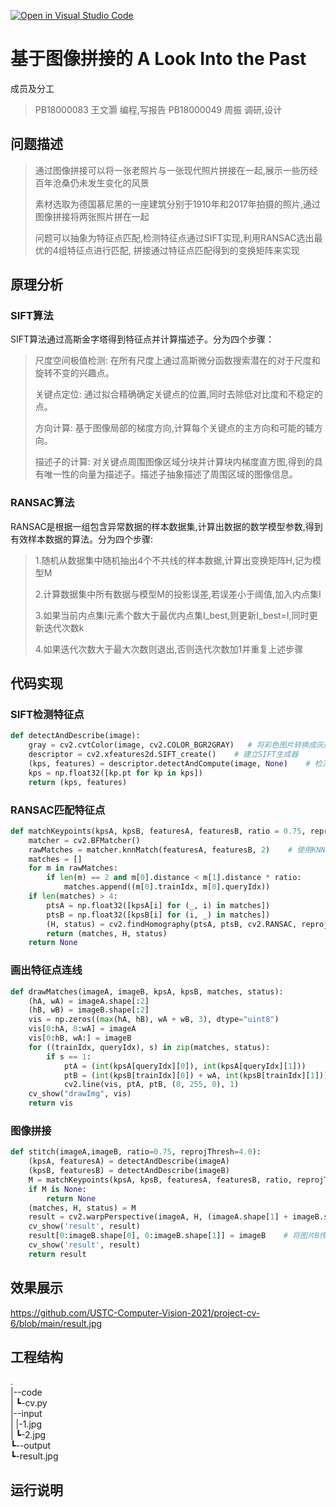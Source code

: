 [![Open in Visual Studio Code](https://classroom.github.com/assets/open-in-vscode-f059dc9a6f8d3a56e377f745f24479a46679e63a5d9fe6f495e02850cd0d8118.svg)](https://classroom.github.com/online_ide?assignment_repo_id=6404706&assignment_repo_type=AssignmentRepo)
# 基于图像拼接的 A Look Into the Past
成员及分工
>PB18000083 王文灏
>编程,写报告
>PB18000049 周振
>调研,设计

## 问题描述
>通过图像拼接可以将一张老照片与一张现代照片拼接在一起,展示一些历经百年沧桑仍未发生变化的风景
>
>素材选取为德国慕尼黑的一座建筑分别于1910年和2017年拍摄的照片,通过图像拼接将两张照片拼在一起
>
>问题可以抽象为特征点匹配,检测特征点通过SIFT实现,利用RANSAC选出最优的4组特征点进行匹配,
>拼接通过特征点匹配得到的变换矩阵来实现

## 原理分析
### SIFT算法
SIFT算法通过高斯金字塔得到特征点并计算描述子。分为四个步骤：
>尺度空间极值检测: 在所有尺度上通过高斯微分函数搜索潜在的对于尺度和旋转不变的兴趣点。
>
>关键点定位: 通过拟合精确确定关键点的位置,同时去除低对比度和不稳定的点。
>
>方向计算: 基于图像局部的梯度方向,计算每个关键点的主方向和可能的辅方向。
>
>描述子的计算: 对关键点周围图像区域分块并计算块内梯度直方图,得到的具有唯一性的向量为描述子。描述子抽象描述了周围区域的图像信息。

### RANSAC算法
RANSAC是根据一组包含异常数据的样本数据集,计算出数据的数学模型参数,得到有效样本数据的算法。分为四个步骤:
>1.随机从数据集中随机抽出4个不共线的样本数据,计算出变换矩阵H,记为模型M
>
>2.计算数据集中所有数据与模型M的投影误差,若误差小于阈值,加入内点集I
>
>3.如果当前内点集I元素个数大于最优内点集I_best,则更新I_best=I,同时更新迭代次数k
>
>4.如果迭代次数大于最大次数则退出,否则迭代次数加1并重复上述步骤

## 代码实现
### SIFT检测特征点
```python
def detectAndDescribe(image):
    gray = cv2.cvtColor(image, cv2.COLOR_BGR2GRAY)   # 将彩色图片转换成灰度图
    descriptor = cv2.xfeatures2d.SIFT_create()    # 建立SIFT生成器
    (kps, features) = descriptor.detectAndCompute(image, None)    # 检测SIFT特征点，并计算描述子
    kps = np.float32([kp.pt for kp in kps])
    return (kps, features)
```

### RANSAC匹配特征点
```python
def matchKeypoints(kpsA, kpsB, featuresA, featuresB, ratio = 0.75, reprojThresh = 4.0):
    matcher = cv2.BFMatcher()
    rawMatches = matcher.knnMatch(featuresA, featuresB, 2)    # 使用KNN检测来自A、B图的SIFT特征匹配对，K=2
    matches = []
    for m in rawMatches:
        if len(m) == 2 and m[0].distance < m[1].distance * ratio:        # 当最近距离跟次近距离的比值小于阈值时，保留此匹配对
            matches.append((m[0].trainIdx, m[0].queryIdx))
    if len(matches) > 4:                                                 # 当筛选后的匹配对大于4时，计算视角变换矩阵
        ptsA = np.float32([kpsA[i] for (_, i) in matches])
        ptsB = np.float32([kpsB[i] for (i, _) in matches])
        (H, status) = cv2.findHomography(ptsA, ptsB, cv2.RANSAC, reprojThresh)
        return (matches, H, status)
    return None
```

### 画出特征点连线
```python
def drawMatches(imageA, imageB, kpsA, kpsB, matches, status):
    (hA, wA) = imageA.shape[:2]
    (hB, wB) = imageB.shape[:2]
    vis = np.zeros((max(hA, hB), wA + wB, 3), dtype="uint8")
    vis[0:hA, 0:wA] = imageA
    vis[0:hB, wA:] = imageB
    for ((trainIdx, queryIdx), s) in zip(matches, status):
        if s == 1:
            ptA = (int(kpsA[queryIdx][0]), int(kpsA[queryIdx][1]))
            ptB = (int(kpsB[trainIdx][0]) + wA, int(kpsB[trainIdx][1]))
            cv2.line(vis, ptA, ptB, (0, 255, 0), 1)
    cv_show("drawImg", vis)
    return vis
```

### 图像拼接
```python
def stitch(imageA,imageB, ratio=0.75, reprojThresh=4.0):
    (kpsA, featuresA) = detectAndDescribe(imageA)
    (kpsB, featuresB) = detectAndDescribe(imageB)
    M = matchKeypoints(kpsA, kpsB, featuresA, featuresB, ratio, reprojThresh)
    if M is None:
        return None  
    (matches, H, status) = M
    result = cv2.warpPerspective(imageA, H, (imageA.shape[1] + imageB.shape[1], imageA.shape[0]))    # 将图片A进行视角变换，result是变换后图片
    cv_show('result', result)
    result[0:imageB.shape[0], 0:imageB.shape[1]] = imageB    # 将图片B传入result图片最左端
    cv_show('result', result)
    return result
````

## 效果展示
https://github.com/USTC-Computer-Vision-2021/project-cv-6/blob/main/result.jpg

## 工程结构
.  
|--code  
|    ┗-cv.py  
|--input  
|    |-1.jpg  
|    ┗-2.jpg  
┗--output  
     ┗-result.jpg  
## 运行说明
